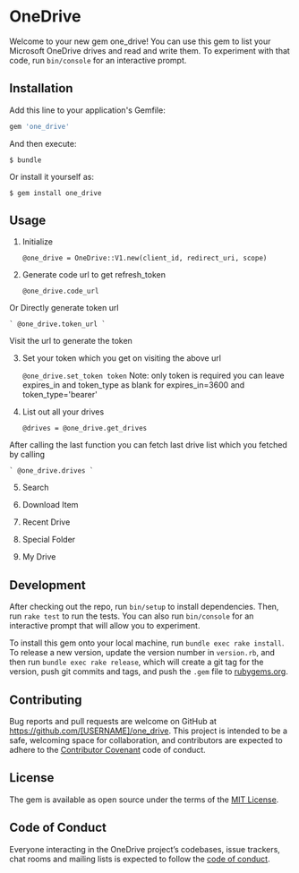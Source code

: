 # OneDrive

Welcome to your new gem one_drive!
You can use this gem to list your Microsoft OneDrive drives and read and write them.
To experiment with that code, run `bin/console` for an interactive prompt.


## Installation

Add this line to your application's Gemfile:

```ruby
gem 'one_drive'
```

And then execute:

    $ bundle

Or install it yourself as:

    $ gem install one_drive

## Usage

1. Initialize

    ` @one_drive = OneDrive::V1.new(client_id, redirect_uri, scope) `

2. Generate code url to get refresh_token

    ` @one_drive.code_url `

Or Directly generate token url

    ` @one_drive.token_url `

Visit the url to generate the token

3. Set your token which you get on visiting the above url

    ` @one_drive.set_token token `
Note: only token is required you can leave expires_in and token_type as blank for expires_in=3600 and token_type='bearer'

4. List out all your drives

    ` @drives = @one_drive.get_drives `

After calling the last function you can fetch last drive list which you fetched by calling

    ` @one_drive.drives `
5. Search

6. Download Item

7. Recent Drive

8. Special Folder

9. My Drive


## Development

After checking out the repo, run `bin/setup` to install dependencies. Then, run `rake test` to run the tests. You can also run `bin/console` for an interactive prompt that will allow you to experiment.

To install this gem onto your local machine, run `bundle exec rake install`. To release a new version, update the version number in `version.rb`, and then run `bundle exec rake release`, which will create a git tag for the version, push git commits and tags, and push the `.gem` file to [rubygems.org](https://rubygems.org).

## Contributing

Bug reports and pull requests are welcome on GitHub at https://github.com/[USERNAME]/one_drive. This project is intended to be a safe, welcoming space for collaboration, and contributors are expected to adhere to the [Contributor Covenant](http://contributor-covenant.org) code of conduct.

## License

The gem is available as open source under the terms of the [MIT License](https://opensource.org/licenses/MIT).

## Code of Conduct

Everyone interacting in the OneDrive project’s codebases, issue trackers, chat rooms and mailing lists is expected to follow the [code of conduct](https://github.com/[USERNAME]/one_drive/blob/master/CODE_OF_CONDUCT.md).

